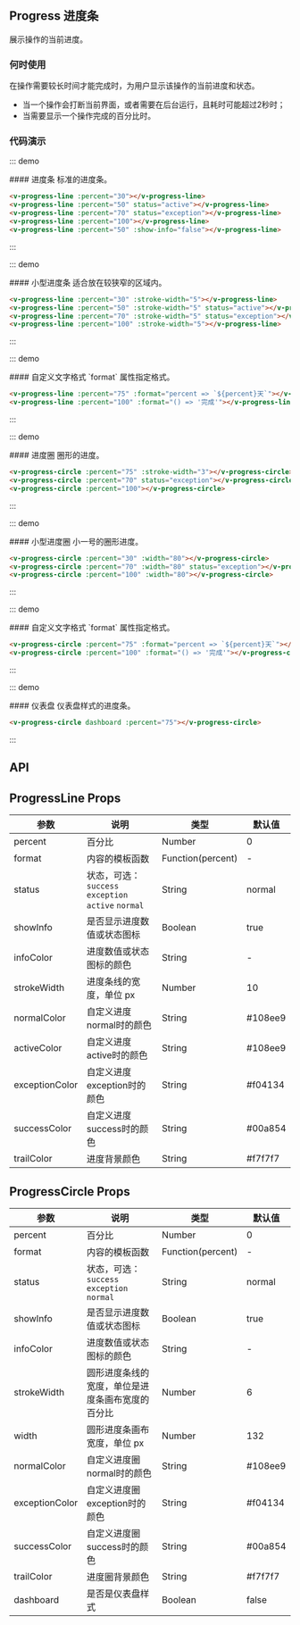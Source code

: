 ## Progress 进度条

展示操作的当前进度。

### 何时使用
在操作需要较长时间才能完成时，为用户显示该操作的当前进度和状态。
- 当一个操作会打断当前界面，或者需要在后台运行，且耗时可能超过2秒时；
- 当需要显示一个操作完成的百分比时。

### 代码演示

::: demo
<summary>
  #### 进度条
  标准的进度条。
</summary>

```html
<v-progress-line :percent="30"></v-progress-line>
<v-progress-line :percent="50" status="active"></v-progress-line>
<v-progress-line :percent="70" status="exception"></v-progress-line>
<v-progress-line :percent="100"></v-progress-line>
<v-progress-line :percent="50" :show-info="false"></v-progress-line>
```

:::

::: demo
<summary>
  #### 小型进度条
  适合放在较狭窄的区域内。
</summary>

```html
<v-progress-line :percent="30" :stroke-width="5"></v-progress-line>
<v-progress-line :percent="50" :stroke-width="5" status="active"></v-progress-line>
<v-progress-line :percent="70" :stroke-width="5" status="exception"></v-progress-line>
<v-progress-line :percent="100" :stroke-width="5"></v-progress-line>
```

:::

::: demo
<summary>
  #### 自定义文字格式
  `format` 属性指定格式。
</summary>

```html
<v-progress-line :percent="75" :format="percent => `${percent}天`"></v-progress-line>
<v-progress-line :percent="100" :format="() => '完成'"></v-progress-line>
```

:::

::: demo
<summary>
  #### 进度圈
  圈形的进度。
</summary>

```html
<v-progress-circle :percent="75" :stroke-width="3"></v-progress-circle>
<v-progress-circle :percent="70" status="exception"></v-progress-circle>
<v-progress-circle :percent="100"></v-progress-circle>
```

:::

::: demo
<summary>
  #### 小型进度圈
  小一号的圈形进度。
</summary>

```html
<v-progress-circle :percent="30" :width="80"></v-progress-circle>
<v-progress-circle :percent="70" :width="80" status="exception"></v-progress-circle>
<v-progress-circle :percent="100" :width="80"></v-progress-circle>
```

:::

::: demo
<summary>
  #### 自定义文字格式
  `format` 属性指定格式。
</summary>

```html
<v-progress-circle :percent="75" :format="percent => `${percent}天`"></v-progress-circle>
<v-progress-circle :percent="100" :format="() => '完成'"></v-progress-circle>
```

:::

::: demo
<summary>
  #### 仪表盘
  仪表盘样式的进度条。
</summary>

```html
<v-progress-circle dashboard :percent="75"></v-progress-circle>
```

:::

## API
## ProgressLine Props
| 参数        | 说明           | 类型               | 默认值       |
|------------|----------------|-------------------|-------------|
| percent    | 百分比	 | Number | 0 |
| format | 内容的模板函数	 | Function(percent) | - |
| status    | 状态，可选：`success` `exception` `active` `normal`	 | String | normal |
| showInfo    | 是否显示进度数值或状态图标	 | Boolean | true |
| infoColor    | 进度数值或状态图标的颜色	 | String | - |
| strokeWidth   | 进度条线的宽度，单位 px	 | Number | 10 |
| normalColor    | 自定义进度normal时的颜色	 | String | #108ee9 |
| activeColor    | 自定义进度active时的颜色	 | String | #108ee9 |
| exceptionColor    | 自定义进度exception时的颜色	 | String | #f04134 |
| successColor    | 自定义进度success时的颜色	 | String | #00a854 |
| trailColor    | 进度背景颜色	 | String | #f7f7f7 |

## ProgressCircle Props
| 参数        | 说明           | 类型               | 默认值       |
|------------|----------------|-------------------|-------------|
| percent    | 百分比	 | Number | 0 |
| format | 内容的模板函数	 | Function(percent) | - |
| status    | 状态，可选：`success` `exception` `normal`	 | String | normal |
| showInfo    | 是否显示进度数值或状态图标	 | Boolean | true |
| infoColor    | 进度数值或状态图标的颜色	 | String | - |
| strokeWidth    | 圆形进度条线的宽度，单位是进度条画布宽度的百分比	 | Number | 6 |
| width    | 圆形进度条画布宽度，单位 px	 | Number | 132 |
| normalColor    | 自定义进度圈normal时的颜色	 | String | #108ee9 |
| exceptionColor    | 自定义进度圈exception时的颜色	 | String | #f04134 |
| successColor    | 自定义进度圈success时的颜色	 | String | #00a854 |
| trailColor    | 进度圈背景颜色	 | String | #f7f7f7 |
| dashboard    | 是否是仪表盘样式 | Boolean | false |
